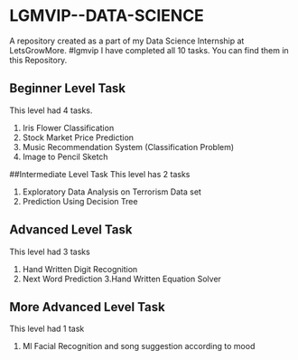 # LGMVIP--DATA-SCIENCE
A repository created as a part of my Data Science Internship at LetsGrowMore. #lgmvip I have completed all 10 tasks. You can find them in this Repository.

## Beginner Level Task
This level had 4 tasks.
1. Iris Flower Classification
2. Stock Market Price Prediction
3. Music Recommendation System (Classification Problem)
4. Image to Pencil Sketch
   
##Intermediate Level Task
This level has 2 tasks
1. Exploratory Data Analysis on Terrorism Data set
2. Prediction Using Decision Tree

## Advanced Level Task
This level had 3 tasks
1. Hand Written Digit Recognition
2. Next Word Prediction 3.Hand Written Equation Solver

## More Advanced Level Task
This level had 1 task
1. Ml Facial Recognition and song suggestion according to mood
